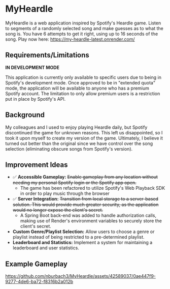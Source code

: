 # MyHeardle

MyHeardle is a web application inspired by Spotify's Heardle game. Listen to segments of a randomly selected song and make guesses as to what the song is. You have 6 attempts to get it right, using up to 16 seconds of the song.
Play now here: https://my-heardle-latest.onrender.com/

## Requirements/Limitations
**IN DEVELOPMENT MODE**

This application is currently only available to specific users due to being in Spotify's development mode. Once approved to be in "extended quota" mode, the application will be available to anyone who has a premium Spotify account.
The limitation to only allow premium users is a restriction put in place by Spotify's API.

## Background

My colleagues and I used to enjoy playing Heardle daily, but Spotify discontinued the game for unknown reasons. This left us disappointed, so I took it upon myself to create my version of the game. Ultimately, I believe it turned out better than the original since we have control over the song selection (eliminating obscure songs from Spotify's version).

## Improvement Ideas

* ✅ **Accessible Gameplay:** ~~Enable gameplay from any location without needing my personal Spotify login or the Spotify app open.~~
  * The game has been refactored to utilize Spotify's Web Playback SDK in order to play music through the browser
* ✅ **Server Integration:** ~~Transition from local storage to a server-based solution. This would provide much greater security, as the application would no longer expose the client's secret.~~
  * A Spring Boot back-end was added to handle authorization calls, making use of Render's environment variables to securely store the client's secret.
* **Custom Genre/Playlist Selection:** Allow users to choose a genre or playlist instead of being restricted to a pre-determined playlist.
* **Leaderboard and Statistics:** Implement a system for maintaining a leaderboard and user statistics.


## Example Gameplay

https://github.com/nburbach3/MyHeardle/assets/42589037/0ae447f9-9277-4de6-ba72-f8316b2a012b

